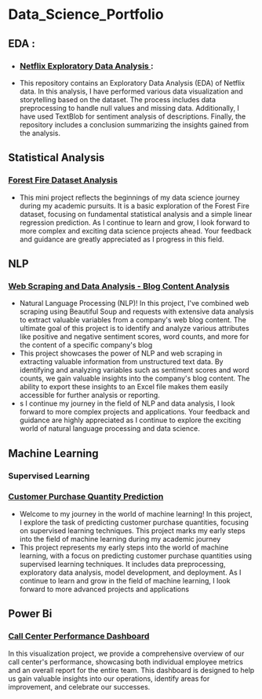 # Data_Science_Portfolio
## EDA :
  *  ### [ Netflix Exploratory Data Analysis ](./Exploratory_data_analysis/):
   - This repository contains an Exploratory Data Analysis (EDA) of Netflix data. In this analysis, I have performed various data
   visualization and storytelling based on the dataset. The process includes data preprocessing to handle null values and missing data.
   Additionally, I have used TextBlob for sentiment analysis of descriptions. Finally, the repository includes a conclusion summarizing the insights gained from the 
   analysis.

## Statistical Analysis
   ### [Forest Fire Dataset Analysis](./Preprocessing/)
   - This mini project reflects the beginnings of my data science journey during my academic pursuits. It is a basic exploration of the Forest Fire dataset, focusing on fundamental statistical analysis and a simple linear regression prediction. As I continue to learn and grow, I look forward to more complex and exciting data science projects ahead. Your feedback and guidance are greatly appreciated as I progress in this field.
## NLP
   ### [Web Scraping and Data Analysis - Blog Content Analysis](./NLP/)
   -  Natural Language Processing (NLP)! In this project, I've combined web scraping using Beautiful Soup and requests with extensive data analysis to extract valuable variables from a company's web blog content. The ultimate goal of this project is to identify and analyze various attributes like positive and negative sentiment scores, word counts, and more for the content of a specific company's blog
   -  This project showcases the power of NLP and web scraping in extracting valuable information from unstructured text data. By identifying and analyzing variables such as sentiment scores and word counts, we gain valuable insights into the company's blog content. The ability to export these insights to an Excel file makes them easily accessible for further analysis or reporting.
   -  s I continue my journey in the field of NLP and data analysis, I look forward to more complex projects and applications. Your feedback and guidance are highly appreciated as I continue to explore the exciting world of natural language processing and data science.
## Machine Learning
   ### Supervised Learning
   ### [Customer Purchase Quantity Prediction](./Machine%20Learning/)
   - Welcome to my journey in the world of machine learning! In this project, I explore the task of predicting customer purchase quantities, focusing on supervised learning techniques. This project marks my early steps into the field of machine learning during my academic journey
   - This project represents my early steps into the world of machine learning, with a focus on predicting customer purchase quantities using supervised learning techniques. It includes data preprocessing, exploratory data analysis, model development, and deployment. As I continue to learn and grow in the field of machine learning, I look forward to more advanced projects and applications
## Power Bi
   ### [Call Center Performance Dashboard](./Power%20Bi/)
   In this visualization project, we provide a comprehensive overview of our call center's performance, showcasing both individual employee metrics and an overall 
   report for the entire team. This dashboard is designed to help us gain valuable insights into our operations, identify areas for improvement, and celebrate our 
   successes.


